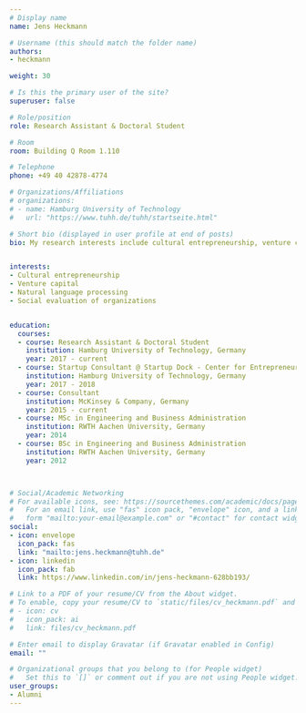 ```yaml
---
# Display name
name: Jens Heckmann

# Username (this should match the folder name)
authors:
- heckmann

weight: 30

# Is this the primary user of the site?
superuser: false

# Role/position
role: Research Assistant & Doctoral Student

# Room
room: Building Q Room 1.110

# Telephone
phone: +49 40 42878-4774

# Organizations/Affiliations
# organizations:
# - name: Hamburg University of Technology
#   url: "https://www.tuhh.de/tuhh/startseite.html"

# Short bio (displayed in user profile at end of posts)
bio: My research interests include cultural entrepreneurship, venture capital and natural language processing.


interests:
- Cultural entrepreneurship
- Venture capital
- Natural language processing
- Social evaluation of organizations


education:
  courses:
  - course: Research Assistant & Doctoral Student
    institution: Hamburg University of Technology, Germany
    year: 2017 - current
  - course: Startup Consultant @ Startup Dock - Center for Entrepreneurship
    institution: Hamburg University of Technology, Germany
    year: 2017 - 2018
  - course: Consultant
    institution: McKinsey & Company, Germany
    year: 2015 - current
  - course: MSc in Engineering and Business Administration
    institution: RWTH Aachen University, Germany
    year: 2014
  - course: BSc in Engineering and Business Administration
    institution: RWTH Aachen University, Germany
    year: 2012



# Social/Academic Networking
# For available icons, see: https://sourcethemes.com/academic/docs/page-builder/#icons
#   For an email link, use "fas" icon pack, "envelope" icon, and a link in the
#   form "mailto:your-email@example.com" or "#contact" for contact widget.
social:
- icon: envelope
  icon_pack: fas
  link: "mailto:jens.heckmann@tuhh.de"
- icon: linkedin
  icon_pack: fab
  link: https://www.linkedin.com/in/jens-heckmann-628bb193/

# Link to a PDF of your resume/CV from the About widget.
# To enable, copy your resume/CV to `static/files/cv_heckmann.pdf` and uncomment the lines below.
# - icon: cv
#   icon_pack: ai
#   link: files/cv_heckmann.pdf

# Enter email to display Gravatar (if Gravatar enabled in Config)
email: ""

# Organizational groups that you belong to (for People widget)
#   Set this to `[]` or comment out if you are not using People widget.
user_groups:
- Alumni
---
```

